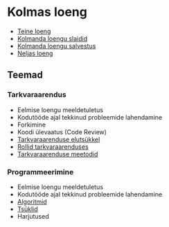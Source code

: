 # Kolmas loeng

- [Teine loeng](../Lesson-02/README.md)
- [Kolmanda loengu slaidid](Slides.md)
- [Kolmanda loengu salvestus]()
- [Neljas loeng](../Lesson-04/README.md)

## Teemad

### Tarkvaraarendus

- Eelmise loengu meeldetuletus
- Kodutööde ajal tekkinud probleemide lahendamine
- Forkimine
- Koodi ülevaatus (Code Review)
- [Tarkvaraarenduse elutsükkel](../../../Subjects/Software-Development/Topics/SDLC/README.md)
- [Rollid tarkvaraarenduses](../../../Subjects/Software-Development/Topics/Roles/README.md)
- [Tarkvaraarenduse meetodid]()

### Programmeerimine

- Eelmise loengu meeldetuletus
- Kodutööde ajal tekkinud probleemide lahendamine
- [Algoritmid](../../../Subjects/Programming-Basics/Topics/Algorithms/README.md)
- [Tsüklid](../../../Subjects/Programming-Basics/Topics/Cycles/README.md)
- Harjutused
